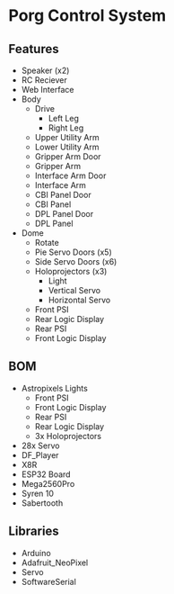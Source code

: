 # Porg Control System

## Features

* Speaker (x2)
* RC Reciever
* Web Interface
* Body
  * Drive
    * Left Leg
    * Right Leg
  * Upper Utility Arm
  * Lower Utility Arm
  * Gripper Arm Door
  * Gripper Arm
  * Interface Arm Door
  * Interface Arm
  * CBI Panel Door
  * CBI Panel
  * DPL Panel Door
  * DPL Panel
* Dome
  * Rotate
  * Pie Servo Doors (x5)
  * Side Servo Doors (x6)
  * Holoprojectors (x3)
    * Light
    * Vertical Servo
    * Horizontal Servo
  * Front PSI
  * Rear Logic Display
  * Rear PSI
  * Front Logic Display

## BOM

* Astropixels Lights
  * Front PSI
  * Front Logic Display
  * Rear PSI
  * Rear Logic Display
  * 3x Holoprojectors
* 28x Servo
* DF_Player
* X8R
* ESP32 Board
* Mega2560Pro
* Syren 10
* Sabertooth

## Libraries

* Arduino
* Adafruit_NeoPixel
* Servo
* SoftwareSerial
